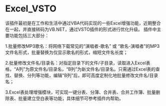 # Excel_VSTO

该插件最初是在工作和生活中通过VBA代码实现的一些Excel增强功能，近期整合在一起，并直接转码为VB.NET，通过VSTO插件的形式进行优化升级。
插件中主要功能包括三大部分：

1.批量修改MP3歌名：将网络下载常见的“演唱者-歌名” 或 “歌名-演唱者”的MP3文件名形式，批量替换为仅显示歌名的形式，缩短文件名长度；

2.批量修改文件名/目录名：对指定目录下的文件/子目录，读取进入Excel表格，“A列”为原文件名/目录名，“B列”为新文件名/目录名。只需通过Excel表的查找、替换、分列等功能，编辑"B列”后，即可高度定制化地批量修改文件名/目录名；

3.Excel表处理增强模块，可实现一键分表、分簿、合并表、合并工作簿、批量删除表、批量建立空白表等功能，具体细节可参考插件内帮助。


